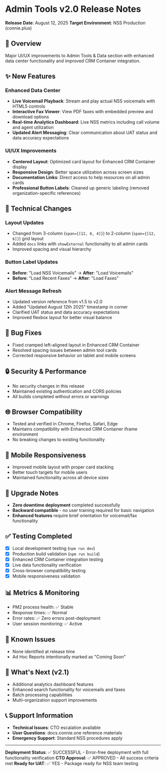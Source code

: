 # Admin Tools v2.0 Release Notes
**Release Date**: August 12, 2025
**Target Environment**: NSS Production (connie.plus)

## 🎯 Overview
Major UI/UX improvements to Admin Tools & Data section with enhanced data center functionality and improved CRM Container integration.

## ✨ New Features

### Enhanced Data Center
- **Live Voicemail Playback**: Stream and play actual NSS voicemails with HTML5 controls
- **Interactive Fax Viewer**: View PDF faxes with embedded preview and download options
- **Real-time Analytics Dashboard**: Live NSS metrics including call volume and agent utilization
- **Updated Alert Messaging**: Clear communication about UAT status and data accuracy expectations

### UI/UX Improvements  
- **Centered Layout**: Optimized card layout for Enhanced CRM Container display
- **Responsive Design**: Better space utilization across screen sizes
- **Documentation Links**: Direct access to help resources on all admin cards
- **Professional Button Labels**: Cleaned up generic labeling (removed organization-specific references)

## 🔧 Technical Changes

### Layout Updates
- Changed from 3-column (`span={[12, 6, 4]}`) to 2-column (`span={[12, 6]}`) grid layout
- Added `docs` links with `showExternal` functionality to all admin cards
- Improved spacing and visual hierarchy

### Button Label Updates
- **Before**: "Load NSS Voicemails" → **After**: "Load Voicemails"
- **Before**: "Load Recent Faxes" → **After**: "Load Faxes"

### Alert Message Refresh
- Updated version reference from v1.5 to v2.0
- Added "Updated August 12th 2025" timestamp in corner
- Clarified UAT status and data accuracy expectations
- Improved flexbox layout for better visual balance

## 🐛 Bug Fixes
- Fixed cramped left-aligned layout in Enhanced CRM Container
- Resolved spacing issues between admin tool cards
- Corrected responsive behavior on tablet and mobile screens

## 🔒 Security & Performance
- No security changes in this release
- Maintained existing authentication and CORS policies
- All builds completed without errors or warnings

## 🌐 Browser Compatibility
- Tested and verified in Chrome, Firefox, Safari, Edge
- Maintains compatibility with Enhanced CRM Container iframe environment
- No breaking changes to existing functionality

## 📱 Mobile Responsiveness
- Improved mobile layout with proper card stacking
- Better touch targets for mobile users
- Maintained functionality across all device sizes

## 🔄 Upgrade Notes
- **Zero downtime deployment** completed successfully
- **Backward compatible** - no user training required for basic navigation
- **Enhanced features** require brief orientation for voicemail/fax functionality

## ✅ Testing Completed
- [x] Local development testing (`npm run dev`)
- [x] Production build validation (`npm run build`)
- [x] Enhanced CRM Container integration testing
- [x] Live data functionality verification
- [x] Cross-browser compatibility testing
- [x] Mobile responsiveness validation

## 📊 Metrics & Monitoring
- PM2 process health: ✅ Stable
- Response times: ✅ Normal
- Error rates: ✅ Zero errors post-deployment
- User session monitoring: ✅ Active

## 🚨 Known Issues
- None identified at release time
- Ad Hoc Reports intentionally marked as "Coming Soon"

## 🔮 What's Next (v2.1)
- Additional analytics dashboard features
- Enhanced search functionality for voicemails and faxes
- Batch processing capabilities
- Multi-organization support improvements

## 📞 Support Information
- **Technical Issues**: CTO escalation available
- **User Questions**: docs.connie.one reference materials
- **Emergency Support**: Standard NSS procedures apply

---

**Deployment Status**: ✅ SUCCESSFUL - Error-free deployment with full functionality verification
**CTO Approval**: ✅ APPROVED - All success criteria met
**Ready for UAT**: ✅ YES - Package ready for NSS team testing
